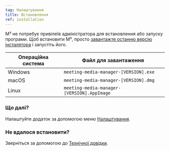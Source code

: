 ```yaml
---
tag: Налаштування
title: Встановлення
ref: installation
---
```


M³ не потребує привілеїв адміністратора для встановлення або запуску програми. Щоб встановити M³, просто [завантажте останню версію інсталятора]({{site.github}}/releases/latest) і запустіть його.

| Операційна система | Файл для завантаження                      |
| ------------------ | ------------------------------------------ |
| Windows            | `meeting-media-manager-[VERSION].exe`      |
| macOS              | `meeting-media-manager-[VERSION].dmg`      |
| Linux              | `meeting-media-manager-[VERSION].AppImage` |

### Що далі?

Налаштуйте додаток за допомогою меню [Налаштування]({{page.lang}}/#configuration).

### Не вдалося встановити?

Зверніться за допомогою до [Технічної довідки]({{page.lang}}/#usage-notes).
